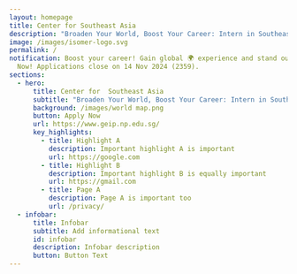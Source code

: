 ```yaml
---
layout: homepage
title: Center for Southeast Asia
description: "Broaden Your World, Boost Your Career: Intern in Southeast Asia!"
image: /images/isomer-logo.svg
permalink: /
notification: Boost your career! Gain global 🌍 experience and stand out. Apply
  Now! Applications close on 14 Nov 2024 (2359).
sections:
  - hero:
      title: Center for  Southeast Asia
      subtitle: "Broaden Your World, Boost Your Career: Intern in Southeast Asia!"
      background: /images/world map.png
      button: Apply Now
      url: https://www.geip.np.edu.sg/
      key_highlights:
        - title: Highlight A
          description: Important highlight A is important
          url: https://google.com
        - title: Highlight B
          description: Important highlight B is equally important
          url: https://gmail.com
        - title: Page A
          description: Page A is important too
          url: /privacy/
  - infobar:
      title: Infobar
      subtitle: Add informational text
      id: infobar
      description: Infobar description
      button: Button Text
---
```

